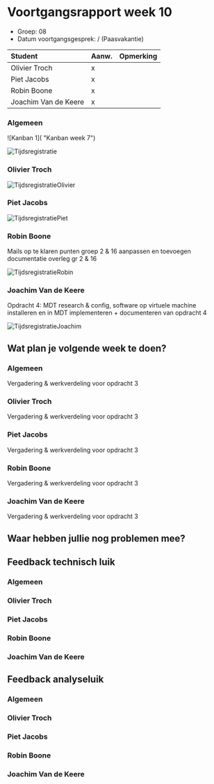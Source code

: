 # Voortgangsrapport week 10

* Groep: 08
* Datum voortgangsgesprek: / (Paasvakantie)

| Student             | Aanw. | Opmerking |
| :---                | :---  | :---      |
| Olivier Troch       |  x    |           |
| Piet Jacobs         |  x    |           |
| Robin Boone         |  x    |           |
| Joachim Van de Keere|  x    |           |

### Algemeen

![Kanban 1]( "Kanban week 7")  
      
![Tijdsregistratie]( "Tijdsregistratie")   
      
### Olivier Troch


![TijdsregistratieOlivier]( "TijdsregistratieOlivier")
      
      
### Piet Jacobs


![TijdsregistratiePiet]( "TijdsregistratiePiet")

      
### Robin Boone

Mails op te klaren punten groep 2 & 16
aanpassen en toevoegen documentatie overleg gr 2 & 16


![TijdsregistratieRobin]( "TijdsregistratieRobin")
      

### Joachim Van de Keere

Opdracht 4: MDT research & config, software op virtuele machine installeren en in MDT implementeren + documenteren van opdracht 4


![TijdsregistratieJoachim]( "TijdsregistratieJoachim")
     
      
## Wat plan je volgende week te doen?

### Algemeen
Vergadering & werkverdeling voor opdracht 3

### Olivier Troch
Vergadering & werkverdeling voor opdracht 3

### Piet Jacobs
Vergadering & werkverdeling voor opdracht 3

### Robin Boone
Vergadering & werkverdeling voor opdracht 3

### Joachim Van de Keere
Vergadering & werkverdeling voor opdracht 3

## Waar hebben jullie nog problemen mee?

## Feedback technisch luik





### Algemeen

### Olivier Troch
### Piet Jacobs
### Robin Boone
### Joachim Van de Keere

## Feedback analyseluik

### Algemeen

### Olivier Troch
### Piet Jacobs
### Robin Boone
### Joachim Van de Keere

